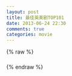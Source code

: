 ```yaml
---
layout: post
title: 最佳英美剧TOP101
date: 2013-06-24 22:30
comments: true
categories: movie
---
```


<script src="/js/101_drama.js" type="text/javascript"></script>


<div ng-app="app">
  <div class="container">
    <div ng-controller="mainCtrl">
      <div class='m' ng-repeat="m in movies">
        {% raw %}
        <h3 ng-bind-template='{{ m.Title }}'></h3>
        {% endraw %}
        <div ng-bind-html-unsafe='m.Content'></div>
      </div>
    </div>
  </div>
</div>